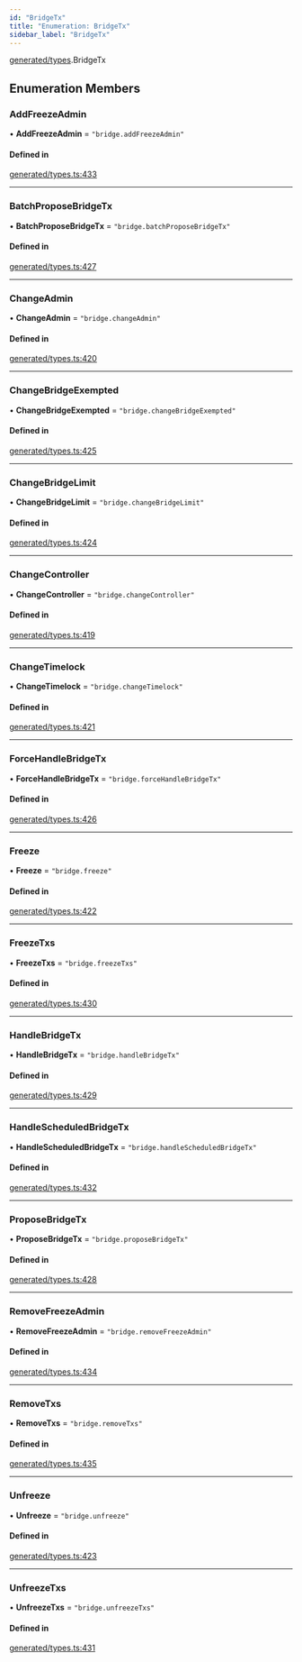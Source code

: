 ```yaml
---
id: "BridgeTx"
title: "Enumeration: BridgeTx"
sidebar_label: "BridgeTx"
---
```


[generated/types](../../../../modules/Generated/Types/Types.md).BridgeTx

## Enumeration Members

### AddFreezeAdmin

• **AddFreezeAdmin** = ``"bridge.addFreezeAdmin"``

#### Defined in

[generated/types.ts:433](https://github.com/PolymeshAssociation/polymesh-sdk/blob/5a778578/src/generated/types.ts#L433)

___

### BatchProposeBridgeTx

• **BatchProposeBridgeTx** = ``"bridge.batchProposeBridgeTx"``

#### Defined in

[generated/types.ts:427](https://github.com/PolymeshAssociation/polymesh-sdk/blob/5a778578/src/generated/types.ts#L427)

___

### ChangeAdmin

• **ChangeAdmin** = ``"bridge.changeAdmin"``

#### Defined in

[generated/types.ts:420](https://github.com/PolymeshAssociation/polymesh-sdk/blob/5a778578/src/generated/types.ts#L420)

___

### ChangeBridgeExempted

• **ChangeBridgeExempted** = ``"bridge.changeBridgeExempted"``

#### Defined in

[generated/types.ts:425](https://github.com/PolymeshAssociation/polymesh-sdk/blob/5a778578/src/generated/types.ts#L425)

___

### ChangeBridgeLimit

• **ChangeBridgeLimit** = ``"bridge.changeBridgeLimit"``

#### Defined in

[generated/types.ts:424](https://github.com/PolymeshAssociation/polymesh-sdk/blob/5a778578/src/generated/types.ts#L424)

___

### ChangeController

• **ChangeController** = ``"bridge.changeController"``

#### Defined in

[generated/types.ts:419](https://github.com/PolymeshAssociation/polymesh-sdk/blob/5a778578/src/generated/types.ts#L419)

___

### ChangeTimelock

• **ChangeTimelock** = ``"bridge.changeTimelock"``

#### Defined in

[generated/types.ts:421](https://github.com/PolymeshAssociation/polymesh-sdk/blob/5a778578/src/generated/types.ts#L421)

___

### ForceHandleBridgeTx

• **ForceHandleBridgeTx** = ``"bridge.forceHandleBridgeTx"``

#### Defined in

[generated/types.ts:426](https://github.com/PolymeshAssociation/polymesh-sdk/blob/5a778578/src/generated/types.ts#L426)

___

### Freeze

• **Freeze** = ``"bridge.freeze"``

#### Defined in

[generated/types.ts:422](https://github.com/PolymeshAssociation/polymesh-sdk/blob/5a778578/src/generated/types.ts#L422)

___

### FreezeTxs

• **FreezeTxs** = ``"bridge.freezeTxs"``

#### Defined in

[generated/types.ts:430](https://github.com/PolymeshAssociation/polymesh-sdk/blob/5a778578/src/generated/types.ts#L430)

___

### HandleBridgeTx

• **HandleBridgeTx** = ``"bridge.handleBridgeTx"``

#### Defined in

[generated/types.ts:429](https://github.com/PolymeshAssociation/polymesh-sdk/blob/5a778578/src/generated/types.ts#L429)

___

### HandleScheduledBridgeTx

• **HandleScheduledBridgeTx** = ``"bridge.handleScheduledBridgeTx"``

#### Defined in

[generated/types.ts:432](https://github.com/PolymeshAssociation/polymesh-sdk/blob/5a778578/src/generated/types.ts#L432)

___

### ProposeBridgeTx

• **ProposeBridgeTx** = ``"bridge.proposeBridgeTx"``

#### Defined in

[generated/types.ts:428](https://github.com/PolymeshAssociation/polymesh-sdk/blob/5a778578/src/generated/types.ts#L428)

___

### RemoveFreezeAdmin

• **RemoveFreezeAdmin** = ``"bridge.removeFreezeAdmin"``

#### Defined in

[generated/types.ts:434](https://github.com/PolymeshAssociation/polymesh-sdk/blob/5a778578/src/generated/types.ts#L434)

___

### RemoveTxs

• **RemoveTxs** = ``"bridge.removeTxs"``

#### Defined in

[generated/types.ts:435](https://github.com/PolymeshAssociation/polymesh-sdk/blob/5a778578/src/generated/types.ts#L435)

___

### Unfreeze

• **Unfreeze** = ``"bridge.unfreeze"``

#### Defined in

[generated/types.ts:423](https://github.com/PolymeshAssociation/polymesh-sdk/blob/5a778578/src/generated/types.ts#L423)

___

### UnfreezeTxs

• **UnfreezeTxs** = ``"bridge.unfreezeTxs"``

#### Defined in

[generated/types.ts:431](https://github.com/PolymeshAssociation/polymesh-sdk/blob/5a778578/src/generated/types.ts#L431)
